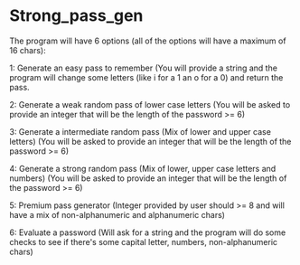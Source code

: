 # Strong_pass_gen
The program will have 6 options (all of the options will have a maximum of 16 chars):

1: Generate an easy pass to remember (You will provide a string and the program will change some letters (like i for a 1 an o for a 0) and return the pass.

2: Generate a weak random pass of lower case letters (You will be asked to provide an integer that will be the length of the password >= 6)

3: Generate a intermediate random pass (Mix of lower and upper case letters) (You will be asked to provide an integer that will be the length of the password >= 6)

4: Generate a strong random pass (Mix of lower, upper case letters and numbers) (You will be asked to provide an integer that will be the length of the password >= 6)

5: Premium pass generator (Integer provided by user should >= 8 and will have a mix of non-alphanumeric and alphanumeric chars)

6: Evaluate a password (Will ask for a string and the program will do some checks to see if there's some capital letter, numbers, non-alphanumeric chars)

